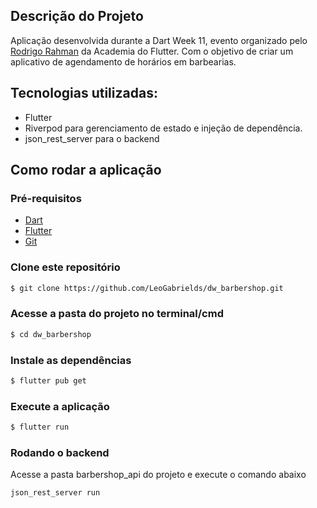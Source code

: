 ﻿## Descrição do Projeto
 
Aplicação desenvolvida durante a Dart Week 11, evento organizado pelo [Rodrigo Rahman](https://github.com/rodrigorahman) da Academia do Flutter. Com o objetivo de criar um aplicativo de agendamento de horários em barbearias.

## Tecnologias utilizadas:
 - Flutter
 - Riverpod para gerenciamento de estado e injeção de dependência.
 - json_rest_server para o backend

## Como rodar a aplicação
### Pré-requisitos
 - [Dart](https://dart.dev/get-dart)
 - [Flutter](https://flutter.dev/docs/get-started/install)
 - [Git](https://git-scm.com/)

### Clone este repositório
```bash
$ git clone https://github.com/LeoGabrields/dw_barbershop.git
```
### Acesse a pasta do projeto no terminal/cmd
```bash
$ cd dw_barbershop
```
### Instale as dependências
```bash
$ flutter pub get
```
### Execute a aplicação
```bash
$ flutter run
```

### Rodando o backend
Acesse a pasta barbershop_api do projeto e execute o comando abaixo
```bash
json_rest_server run
```


